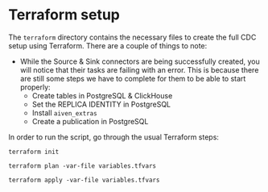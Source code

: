 # Terraform setup

The `terraform` directory contains the necessary files to create the full CDC setup using Terraform. There are a couple of things to note: 
- While the Source & Sink connectors are being successfully created, you will notice that their tasks are failing with an error. This is because there are still some steps we have to complete for them to be able to start properly:
	- Create tables in PostgreSQL & ClickHouse
	- Set the REPLICA IDENTITY in PostgreSQL
	- Install `aiven_extras`
	- Create a publication in PostgreSQL

In order to run the script, go through the usual Terraform steps:
```
terraform init 
```

```
terraform plan -var-file variables.tfvars 
```

```
terraform apply -var-file variables.tfvars 
```
